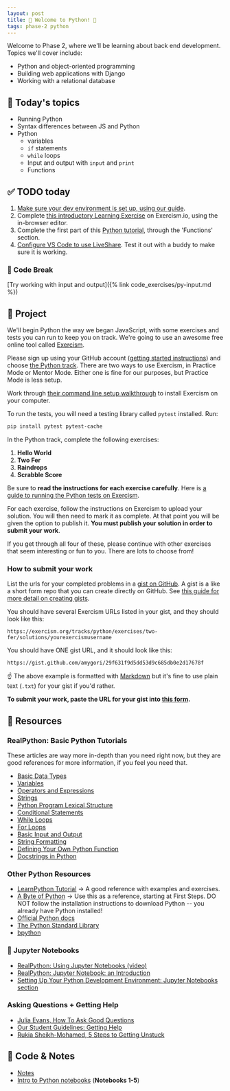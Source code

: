 ```yaml
---
layout: post
title: 🐍 Welcome to Python! 🐍
tags: phase-2 python
---
```


Welcome to Phase 2, where we'll be learning about back end development. Topics we'll cover include:

- Python and object-oriented programming
- Building web applications with Django
- Working with a relational database

## 📅 Today's topics

- Running Python
- Syntax differences between JS and Python
- Python
  - variables
  - `if` statements
  - `while` loops
  - Input and output with `input` and `print`
  - Functions

## ✅ TODO today

1. [Make sure your dev environment is set up, using our guide](https://www.notion.so/momentumlearn/Setting-up-your-Python-Development-Environment-91c5006b5a504844ad4e6abf5d209928).
2. Complete [this introductory Learning Exercise](https://exercism.org/tracks/python/exercises/guidos-gorgeous-lasagna) on Exercism.io, using the in-browser editor.
3. Complete the first part of this [Python tutorial](https://www.learnpython.org/), through the 'Functions' section.
4. [Configure VS Code to use LiveShare](https://code.visualstudio.com/learn/collaboration/live-share). Test it out with a buddy to make sure it is working.

### 🐍 Code Break

[Try working with input and output]({% link code_exercises/py-input.md %})

## 🎯 Project

We'll begin Python the way we began JavaScript, with some exercises and tests you can run to keep you on track. We're going to use an awesome free online tool called [Exercism](https://exercism.io/).

Please sign up using your GitHub account ([getting started instructions](https://exercism.io/getting-started)) and choose [the Python track](https://exercism.io/tracks/python). There are two ways to use Exercism, in Practice Mode or Mentor Mode. Either one is fine for our purposes, but Practice Mode is less setup.

Work through [their command line setup walkthrough](https://exercism.io/cli-walkthrough) to install Exercism on your computer.

To run the tests, you will need a testing library called `pytest` installed. Run:

```sh
pip install pytest pytest-cache
```

In the Python track, complete the following exercises:

1. **Hello World**
2. **Two Fer**
3. **Raindrops**
4. **Scrabble Score**

Be sure to **read the instructions for each exercise carefully**. Here is [a guide to running the Python tests on Exercism](https://exercism.io/tracks/python/tests).

For each exercise, follow the instructions on Exercism to upload your solution. You will then need to mark it as complete. At that point you will be given the option to publish it. **You must publish your solution in order to submit your work**.

If you get through all four of these, please continue with other exercises that seem interesting or fun to you. There are lots to choose from!

### How to submit your work

List the urls for your completed problems in a [gist on GitHub](https://gist.github.com/). A gist is a like a short form repo that you can create directly on GitHub. See [this guide for more detail on creating gists](https://docs.github.com/en/github/writing-on-github/editing-and-sharing-content-with-gists/creating-gists).

You should have several Exercism URLs listed in your gist, and they should look like this:

```
https://exercism.org/tracks/python/exercises/two-fer/solutions/yourexercismusername
```

You should have ONE gist URL, and it should look like this:

```
https://gist.github.com/amygori/29f631f9d5dd53d9c685db0e2d17678f
```
☝️ The above example is formatted with [Markdown](https://www.markdownguide.org/) but it's fine to use plain text (`.txt`) for your gist if you'd rather.

**To submit your work, paste the URL for your gist into [this form](https://forms.gle/yTNmqWVSNFd3SkxE9).**

## 🔖 Resources

### RealPython: Basic Python Tutorials

These articles are way more in-depth than you need right now, but they are good references for more information, if you feel you need that.

- [Basic Data Types](https://realpython.com/python-data-types/)
- [Variables](https://realpython.com/python-variables/)
- [Operators and Expressions](https://realpython.com/python-operators-expressions/)
- [Strings](https://realpython.com/python-strings/)
- [Python Program Lexical Structure](https://realpython.com/python-program-structure/#)
- [Conditional Statements](https://realpython.com/python-conditional-statements/)
- [While Loops](https://realpython.com/python-while-loop/)
- [For Loops](https://realpython.com/python-for-loop/)
- [Basic Input and Output](https://realpython.com/python-input-output/)
- [String Formatting](https://realpython.com/python-formatted-output/)
- [Defining Your Own Python Function](https://realpython.com/defining-your-own-python-function/)
- [Docstrings in Python](https://realpython.com/documenting-python-code/#documenting-your-python-code-base-using-docstrings)

### Other Python Resources

- [LearnPython Tutorial](https://www.learnpython.org/) -> A good reference with examples and exercises.
- [A Byte of Python](https://python.swaroopch.com/) -> Use this as a reference, starting at First Steps. DO NOT follow the installation instructions to download Python -- you already have Python installed!
- [Official Python docs](https://docs.python.org/3/)
- [The Python Standard Library](https://docs.python.org/3/library/index.html)
- [bpython](https://bpython-interpreter.org/)

### 📓 Jupyter Notebooks

- [RealPython: Using Jupyter Notebooks (video)](https://realpython.com/courses/using-jupyter-notebooks/)
- [RealPython: Jupyter Notebook: an Introduction](https://realpython.com/jupyter-notebook-introduction/)
- [Setting Up Your Python Development Environment: Jupyter Notebooks section](https://www.notion.so/momentumlearn/Setting-up-your-Python-Development-Environment-91c5006b5a504844ad4e6abf5d209928#0fafde79c23f4f23ad425ef5a16af47c)

### Asking Questions + Getting Help

- [Julia Evans, How To Ask Good Questions](https://jvns.ca/blog/good-questions/)
- [Our Student Guidelines: Getting Help](https://github.com/momentumlearn/student-resources/blob/main/articles/student-guidelines.md#getting-help)
- [Rukia Sheikh-Mohamed, 5 Steps to Getting Unstuck](https://dev.to/rukiaasm/working-smarter-5-steps-to-getting-unstuck-with-rukia-sheikh-mohamed-1932)

## 🦉 Code & Notes

- [Notes](https://github.com/momentum-team-10/notes/blob/main/intro-python.md)
- [Intro to Python notebooks](https://github.com/Momentum-Team-10/python-notebooks) (**Notebooks 1-5**)
